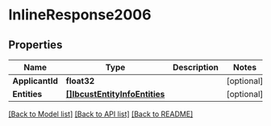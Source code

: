# InlineResponse2006

## Properties

Name | Type | Description | Notes
------------ | ------------- | ------------- | -------------
**ApplicantId** | **float32** |  | [optional] 
**Entities** | [**[]IbcustEntityInfoEntities**](_ibcust_entity_info_entities.md) |  | [optional] 

[[Back to Model list]](../README.md#documentation-for-models) [[Back to API list]](../README.md#documentation-for-api-endpoints) [[Back to README]](../README.md)



